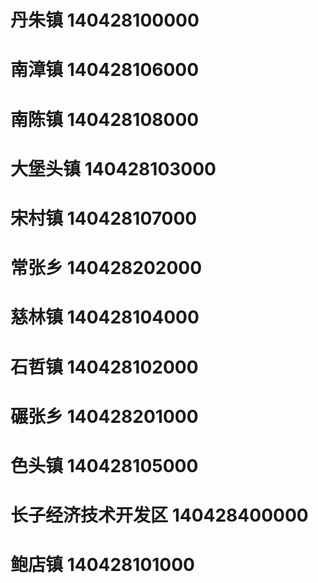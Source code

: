 # 丹朱镇 140428100000
# 南漳镇 140428106000
# 南陈镇 140428108000
# 大堡头镇 140428103000
# 宋村镇 140428107000
# 常张乡 140428202000
# 慈林镇 140428104000
# 石哲镇 140428102000
# 碾张乡 140428201000
# 色头镇 140428105000
# 长子经济技术开发区 140428400000
# 鲍店镇 140428101000
